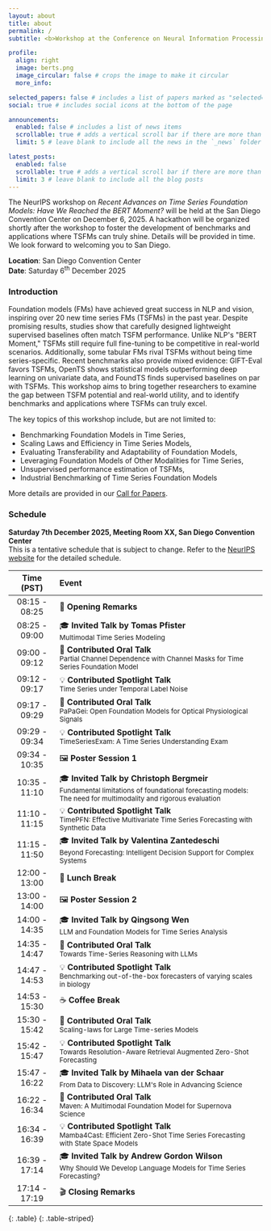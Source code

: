 ```yaml
---
layout: about
title: about
permalink: /
subtitle: <b>Workshop at the Conference on Neural Information Processing Systems (NeurIPS) 2025</b>

profile:
  align: right
  image: berts.png
  image_circular: false # crops the image to make it circular
  more_info: 

selected_papers: false # includes a list of papers marked as "selected={true}"
social: true # includes social icons at the bottom of the page

announcements:
  enabled: false # includes a list of news items
  scrollable: true # adds a vertical scroll bar if there are more than 3 news items
  limit: 5 # leave blank to include all the news in the `_news` folder

latest_posts:
  enabled: false
  scrollable: true # adds a vertical scroll bar if there are more than 3 new posts items
  limit: 3 # leave blank to include all the blog posts
---
```


The NeurIPS workshop on *Recent Advances on Time Series Foundation Models: Have We Reached the BERT Moment?* will be held at the San Diego Convention Center on December 6, 2025.
A hackathon will be organized shortly after the workshop to foster the development of benchmarks and applications where TSFMs can truly shine. Details will be provided in time. We look forward to welcoming you to San Diego. 

**Location**: San Diego Convention Center<br>
**Date**: Saturday 6<sup>th</sup> December 2025

### Introduction

Foundation models (FMs) have achieved great success in NLP and vision, inspiring over 20 new time series FMs (TSFMs) in the past year. Despite promising results, studies show that carefully designed lightweight supervised baselines often match TSFM performance. Unlike NLP's "BERT Moment," TSFMs still require full fine-tuning to be competitive in real-world scenarios. Additionally, some tabular FMs rival TSFMs without being time series-specific. Recent benchmarks also provide mixed evidence: GIFT-Eval favors TSFMs, OpenTS shows statistical models outperforming deep learning on univariate data, and FoundTS finds supervised baselines on par with TSFMs. This workshop aims to bring together researchers to examine the gap between TSFM potential and real-world utility, and to identify benchmarks and applications where TSFMs can truly excel.

The key topics of this workshop include, but are not limited to:
- Benchmarking Foundation Models in Time Series,
- Scaling Laws and Efficiency in Time Series Models,
- Evaluating Transferability and Adaptability of Foundation Models,
- Leveraging Foundation Models of Other Modalities for Time Series,
- Unsupervised performance estimation of TSFMs,
- Industrial Benchmarking of Time Series Foundation Models

More details are provided in our [Call for Papers](/call-for-papers/).

### Schedule
**Saturday 7th December 2025, Meeting Room XX, San Diego Convention Center** <br>
This is a tentative schedule that is subject to change. Refer to the [NeurIPS website](https://neurips.cc/) for the detailed schedule.

| **Time (PST)**                                | **Event**                                                                                                                                                                   |
|:------------------------------------------:|:------------------------------------------------------------------------------------------------------------------------------------------------------------------------|
| 08:15 - 08:25                 | 🎤 **Opening Remarks**                                                                                                                                              |
| 08:25 - 09:00                 | 🎓 **Invited Talk by Tomas Pfister** <br /> <small>Multimodal Time Series Modeling<small/>                                                                                       |
| 09:00 - 09:12                 | 📢 **Contributed Oral Talk** <br /> <small>Partial Channel Dependence with Channel Masks for Time Series Foundation Model<small/>                                                                              |
| 09:12 - 09:17                 | 💡 **Contributed Spotlight Talk** <br /> <small>Time Series under Temporal Label Noise<small/>                                                                                                                 |
| 09:17 - 09:29                 | 📢 **Contributed Oral Talk** <br /> <small>PaPaGei: Open Foundation Models for Optical Physiological Signals<small/>                                                                                           |
| 09:29 - 09:34                 | 💡 **Contributed Spotlight Talk** <br /> <small>TimeSeriesExam: A Time Series Understanding Exam<small/>                                                                                                       |
| 09:34 - 10:35                 | 🖼️ **Poster Session 1**                                                                                                                                   |
| 10:35 - 11:10                 | 🎓 **Invited Talk by Christoph Bergmeir** <br /> <small>Fundamental limitations of foundational forecasting models: The need for multimodality and rigorous evaluation<small/>   |
| 11:10 - 11:15                 | 💡 **Contributed Spotlight Talk** <br /> <small>TimePFN: Effective Multivariate Time Series Forecasting with Synthetic Data<small/>                                                                            |
| 11:15 - 11:50                 | 🎓 **Invited Talk by Valentina Zantedeschi** <br /> <small>Beyond Forecasting: Intelligent Decision Support for Complex Systems<small/>                                          |
| 12:00 - 13:00                 | 🥗 **Lunch Break**                                                                                                                                                             |
| 13:00 - 14:00                 | 🖼️ **Poster Session 2**                                                                                                                                 |
| 14:00 - 14:35                 | 🎓 **Invited Talk by Qingsong Wen** <br /> <small>LLM and Foundation Models for Time Series Analysis<small/>                                                                     |
| 14:35 - 14:47                 | 📢 **Contributed Oral Talk** <br /> <small>Towards Time-Series Reasoning with LLMs<small/>                                                                                                                     |
| 14:47 - 14:53                 | 💡 **Contributed Spotlight Talk** <br /> <small>Benchmarking out-of-the-box forecasters of varying scales in biology<small/>                                                                                   |
| 14:53 - 15:30                 | ☕ **Coffee Break**                                                                                                                                     |
| 15:30 - 15:42                 | 📢 **Contributed Oral Talk** <br /> <small>Scaling-laws for Large Time-series Models<small/>                                                                                                                   |
| 15:42 - 15:47                 | 💡 **Contributed Spotlight Talk** <br /> <small>Towards Resolution-Aware Retrieval Augmented Zero-Shot Forecasting<small/>                                                                                     |
| 15:47 - 16:22                 | 🎓 **Invited Talk by Mihaela van der Schaar** <br /> <small>From Data to Discovery: LLM's Role in Advancing Science<small/>                                              |                                                                                                                           |             |
| 16:22 - 16:34                 | 📢 **Contributed Oral Talk** <br /> <small>Maven: A Multimodal Foundation Model for Supernova Science<small/>                                                                                                  |
| 16:34 - 16:39                 | 💡 **Contributed Spotlight Talk** <br /> <small>Mamba4Cast: Efficient Zero-Shot Time Series Forecasting with State Space Models<small/>                                                                        |
| 16:39 - 17:14                 | 🎓 **Invited Talk by Andrew Gordon Wilson** <br /> <small>Why Should We Develop Language Models for Time Series Forecasting?<small/>                                          |
| 17:14 - 17:19                 | 🎬 **Closing Remarks**                                          |
{: .table}
{: .table-striped}
